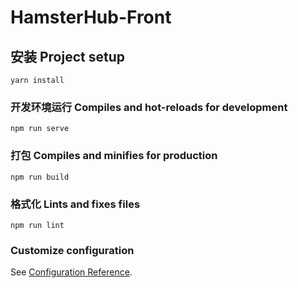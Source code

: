 # HamsterHub-Front

## 安装 Project setup
```
yarn install
```

### 开发环境运行 Compiles and hot-reloads for development
```
npm run serve
```

### 打包 Compiles and minifies for production
```
npm run build
```

### 格式化 Lints and fixes files
```
npm run lint
```

### Customize configuration
See [Configuration Reference](https://cli.vuejs.org/config/).
